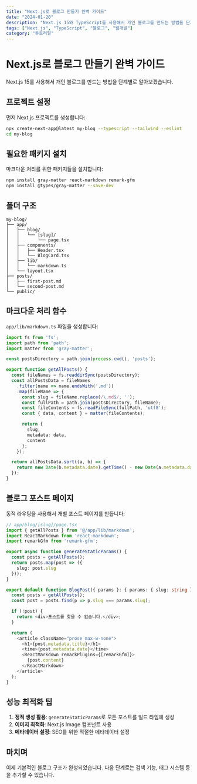 ```yaml
---
title: "Next.js로 블로그 만들기 완벽 가이드"
date: "2024-01-20"
description: "Next.js 15와 TypeScript를 사용해서 개인 블로그를 만드는 방법을 단계별로 설명합니다."
tags: ["Next.js", "TypeScript", "블로그", "웹개발"]
category: "튜토리얼"
---
```


# Next.js로 블로그 만들기 완벽 가이드

Next.js 15를 사용해서 개인 블로그를 만드는 방법을 단계별로 알아보겠습니다.

## 프로젝트 설정

먼저 Next.js 프로젝트를 생성합니다:

```bash
npx create-next-app@latest my-blog --typescript --tailwind --eslint
cd my-blog
```

## 필요한 패키지 설치

마크다운 처리를 위한 패키지들을 설치합니다:

```bash
npm install gray-matter react-markdown remark-gfm
npm install @types/gray-matter --save-dev
```

## 폴더 구조

```
my-blog/
├── app/
│   ├── blog/
│   │   └── [slug]/
│   │       └── page.tsx
│   ├── components/
│   │   ├── Header.tsx
│   │   └── BlogCard.tsx
│   ├── lib/
│   │   └── markdown.ts
│   └── layout.tsx
├── posts/
│   ├── first-post.md
│   └── second-post.md
└── public/
```

## 마크다운 처리 함수

`app/lib/markdown.ts` 파일을 생성합니다:

```typescript
import fs from 'fs';
import path from 'path';
import matter from 'gray-matter';

const postsDirectory = path.join(process.cwd(), 'posts');

export function getAllPosts() {
  const fileNames = fs.readdirSync(postsDirectory);
  const allPostsData = fileNames
    .filter(name => name.endsWith('.md'))
    .map(fileName => {
      const slug = fileName.replace(/\.md$/, '');
      const fullPath = path.join(postsDirectory, fileName);
      const fileContents = fs.readFileSync(fullPath, 'utf8');
      const { data, content } = matter(fileContents);

      return {
        slug,
        metadata: data,
        content
      };
    });

  return allPostsData.sort((a, b) => {
    return new Date(b.metadata.date).getTime() - new Date(a.metadata.date).getTime();
  });
}
```

## 블로그 포스트 페이지

동적 라우팅을 사용해서 개별 포스트 페이지를 만듭니다:

```typescript
// app/blog/[slug]/page.tsx
import { getAllPosts } from '@/app/lib/markdown';
import ReactMarkdown from 'react-markdown';
import remarkGfm from 'remark-gfm';

export async function generateStaticParams() {
  const posts = getAllPosts();
  return posts.map(post => ({
    slug: post.slug
  }));
}

export default function BlogPost({ params }: { params: { slug: string } }) {
  const posts = getAllPosts();
  const post = posts.find(p => p.slug === params.slug);

  if (!post) {
    return <div>포스트를 찾을 수 없습니다.</div>;
  }

  return (
    <article className="prose max-w-none">
      <h1>{post.metadata.title}</h1>
      <time>{post.metadata.date}</time>
      <ReactMarkdown remarkPlugins={[remarkGfm]}>
        {post.content}
      </ReactMarkdown>
    </article>
  );
}
```

## 성능 최적화 팁

1. **정적 생성 활용**: `generateStaticParams`로 모든 포스트를 빌드 타임에 생성
2. **이미지 최적화**: Next.js Image 컴포넌트 사용
3. **메타데이터 설정**: SEO를 위한 적절한 메타데이터 설정

## 마치며

이제 기본적인 블로그 구조가 완성되었습니다. 다음 단계로는 검색 기능, 태그 시스템 등을 추가할 수 있습니다.